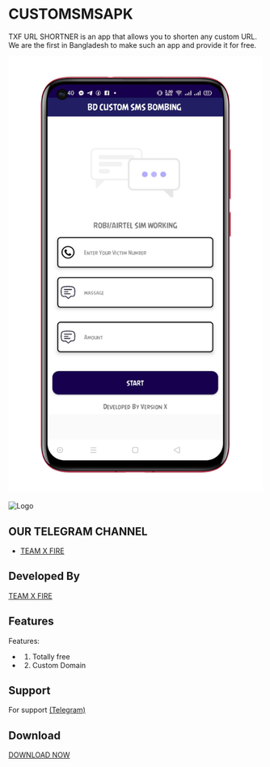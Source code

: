 # CUSTOMSMSAPK

  TXF URL SHORTNER is an app that allows you to shorten any custom URL. We are the first in Bangladesh to make such an app and provide it for free.

   

 ![Logo](1685785451698_100.PNG) 

 ![Logo](Screenshot_20221126-111358.jpg)

  

  

  

 ## OUR TELEGRAM CHANNEL

  

 - [TEAM X FIRE](https://t.me/TXF2022) 

  

  

 ## Developed By

  

  

 <a href="https://www.facebook.com/team.x.fire.official">TEAM X FIRE</a> 

  

  

 ## Features 

  

  

  

 Features:  

 - 1) Totally free

 - 2) Custom Domain

  

  

  

  

 ## Support 

  

 For support <a href="https://t.me/CyberExpertMamun">(Telegram)</a>

  

  

 ## Download  

 <a href="https://github.com/teamxfire/TXF-URL-SHORTNER/raw/main/TXF%20URL%20SHORTNER.apk">DOWNLOAD NOW</a> 

 


